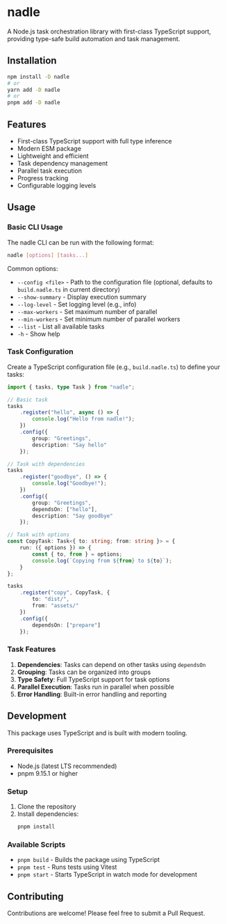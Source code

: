 # nadle

A Node.js task orchestration library with first-class TypeScript support, providing type-safe build automation and task management.

## Installation

```bash
npm install -D nadle
# or
yarn add -D nadle
# or
pnpm add -D nadle
```

## Features

- First-class TypeScript support with full type inference
- Modern ESM package
- Lightweight and efficient
- Task dependency management
- Parallel task execution
- Progress tracking
- Configurable logging levels

## Usage

### Basic CLI Usage

The nadle CLI can be run with the following format:

```bash
nadle [options] [tasks...]
```

Common options:

- `--config <file>` - Path to the configuration file (optional, defaults to `build.nadle.ts` in current directory)
- `--show-summary` - Display execution summary
- `--log-level` - Set logging level (e.g., info)
- `--max-workers` - Set maximum number of parallel
- `--min-workers` - Set minimum number of parallel workers
- `--list` - List all available tasks
- `-h` - Show help

### Task Configuration

Create a TypeScript configuration file (e.g., `build.nadle.ts`) to define your tasks:

```typescript
import { tasks, type Task } from "nadle";

// Basic task
tasks
	.register("hello", async () => {
		console.log("Hello from nadle!");
	})
	.config({
		group: "Greetings",
		description: "Say hello"
	});

// Task with dependencies
tasks
	.register("goodbye", () => {
		console.log("Goodbye!");
	})
	.config({
		group: "Greetings",
		dependsOn: ["hello"],
		description: "Say goodbye"
	});

// Task with options
const CopyTask: Task<{ to: string; from: string }> = {
	run: ({ options }) => {
		const { to, from } = options;
		console.log(`Copying from ${from} to ${to}`);
	}
};

tasks
	.register("copy", CopyTask, {
		to: "dist/",
		from: "assets/"
	})
	.config({
		dependsOn: ["prepare"]
	});
```

### Task Features

1. **Dependencies**: Tasks can depend on other tasks using `dependsOn`
2. **Grouping**: Tasks can be organized into groups
3. **Type Safety**: Full TypeScript support for task options
4. **Parallel Execution**: Tasks run in parallel when possible
5. **Error Handling**: Built-in error handling and reporting

## Development

This package uses TypeScript and is built with modern tooling.

### Prerequisites

- Node.js (latest LTS recommended)
- pnpm 9.15.1 or higher

### Setup

1. Clone the repository
2. Install dependencies:
   ```bash
   pnpm install
   ```

### Available Scripts

- `pnpm build` - Builds the package using TypeScript
- `pnpm test` - Runs tests using Vitest
- `pnpm start` - Starts TypeScript in watch mode for development

## Contributing

Contributions are welcome! Please feel free to submit a Pull Request.
